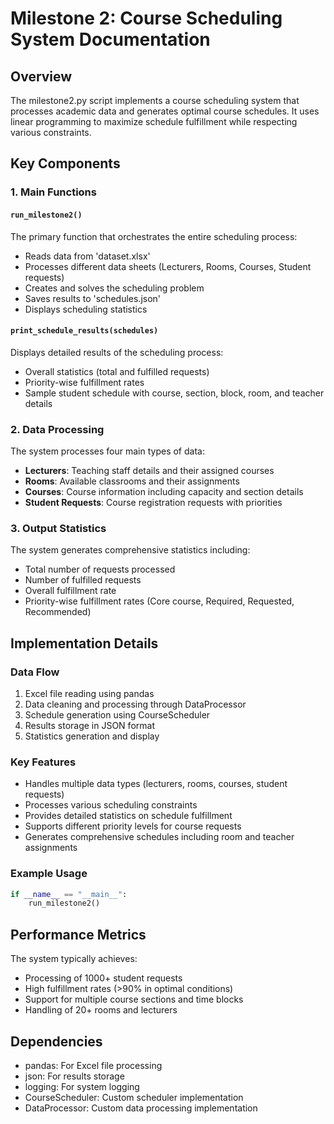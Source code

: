 # Milestone 2: Course Scheduling System Documentation

## Overview

The milestone2.py script implements a course scheduling system that processes academic data and generates optimal course schedules. It uses linear programming to maximize schedule fulfillment while respecting various constraints.

## Key Components

### 1. Main Functions

#### `run_milestone2()`

The primary function that orchestrates the entire scheduling process:

- Reads data from 'dataset.xlsx'
- Processes different data sheets (Lecturers, Rooms, Courses, Student requests)
- Creates and solves the scheduling problem
- Saves results to 'schedules.json'
- Displays scheduling statistics

#### `print_schedule_results(schedules)`

Displays detailed results of the scheduling process:

- Overall statistics (total and fulfilled requests)
- Priority-wise fulfillment rates
- Sample student schedule with course, section, block, room, and teacher details

### 2. Data Processing

The system processes four main types of data:

- **Lecturers**: Teaching staff details and their assigned courses
- **Rooms**: Available classrooms and their assignments
- **Courses**: Course information including capacity and section details
- **Student Requests**: Course registration requests with priorities

### 3. Output Statistics

The system generates comprehensive statistics including:

- Total number of requests processed
- Number of fulfilled requests
- Overall fulfillment rate
- Priority-wise fulfillment rates (Core course, Required, Requested, Recommended)

## Implementation Details

### Data Flow

1. Excel file reading using pandas
2. Data cleaning and processing through DataProcessor
3. Schedule generation using CourseScheduler
4. Results storage in JSON format
5. Statistics generation and display

### Key Features

- Handles multiple data types (lecturers, rooms, courses, student requests)
- Processes various scheduling constraints
- Provides detailed statistics on schedule fulfillment
- Supports different priority levels for course requests
- Generates comprehensive schedules including room and teacher assignments

### Example Usage

```python
if __name__ == "__main__":
    run_milestone2()
```

## Performance Metrics

The system typically achieves:

- Processing of 1000+ student requests
- High fulfillment rates (>90% in optimal conditions)
- Support for multiple course sections and time blocks
- Handling of 20+ rooms and lecturers

## Dependencies

- pandas: For Excel file processing
- json: For results storage
- logging: For system logging
- CourseScheduler: Custom scheduler implementation
- DataProcessor: Custom data processing implementation
